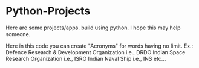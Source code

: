# Python-Projects
Here are some projects/apps. build using python. I hope this may help someone.

Here in this code you can create "Acronyms" for words having no limit.
Ex.: Defence Research & Development Organization i.e., DRDO
     Indian Space Research Organization i.e., ISRO
     Indian Naval Ship i.e., INS etc...
